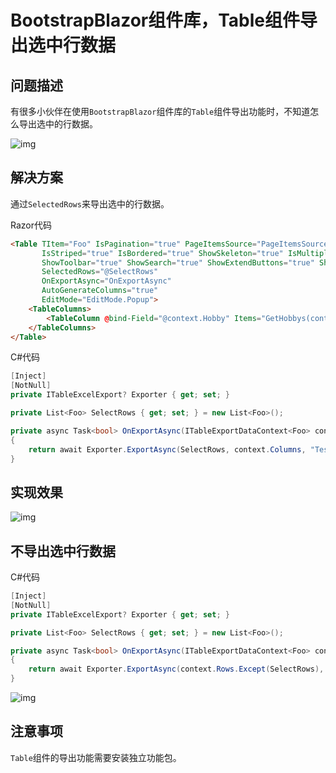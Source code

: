# BootstrapBlazor组件库，Table组件导出选中行数据

## 问题描述

有很多小伙伴在使用```BootstrapBlazor```组件库的```Table```组件导出功能时，不知道怎么导出选中的行数据。

![img](https://img2023.cnblogs.com/blog/2902819/202309/2902819-20230922162219303-1730977539.png)

## 解决方案

通过```SelectedRows```来导出选中的行数据。

Razor代码

```html
<Table TItem="Foo" IsPagination="true" PageItemsSource="PageItemsSource" class="table-demo"
       IsStriped="true" IsBordered="true" ShowSkeleton="true" IsMultipleSelect="true"
       ShowToolbar="true" ShowSearch="true" ShowExtendButtons="true" ShowExportButton="true"
       SelectedRows="@SelectRows"
       OnExportAsync="OnExportAsync"
       AutoGenerateColumns="true"
       EditMode="EditMode.Popup">
    <TableColumns>
        <TableColumn @bind-Field="@context.Hobby" Items="GetHobbys(context)" />
    </TableColumns>
</Table>
```

C#代码

```csharp
[Inject]
[NotNull]
private ITableExcelExport? Exporter { get; set; }

private List<Foo> SelectRows { get; set; } = new List<Foo>();

private async Task<bool> OnExportAsync(ITableExportDataContext<Foo> context)
{
    return await Exporter.ExportAsync(SelectRows, context.Columns, "Test.xlsx");
}
```

## 实现效果

![img](https://img2023.cnblogs.com/blog/2902819/202309/2902819-20230922162310588-1692928726.png)

## 不导出选中行数据

C#代码

```csharp
[Inject]
[NotNull]
private ITableExcelExport? Exporter { get; set; }

private List<Foo> SelectRows { get; set; } = new List<Foo>();

private async Task<bool> OnExportAsync(ITableExportDataContext<Foo> context)
{
    return await Exporter.ExportAsync(context.Rows.Except(SelectRows), context.Columns, "Test.xlsx");
}
```

![img](https://img2023.cnblogs.com/blog/2902819/202309/2902819-20230922162920881-715466646.png)

## 注意事项

```Table```组件的导出功能需要安装独立功能包。
